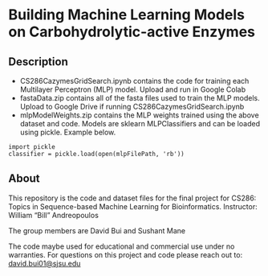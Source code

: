 # Building Machine Learning Models on Carbohydrolytic-active Enzymes


## Description
- CS286CazymesGridSearch.ipynb contains the code for training each Multilayer Perceptron (MLP) model. Upload and run in Google Colab
- fastaData.zip contains all of the fasta files used to train the MLP models. Upload to Google Drive if running CS286CazymesGridSearch.ipynb
- mlpModelWeights.zip contains the MLP weights trained using the above dataset and code. Models are sklearn MLPClassifiers and can be loaded using pickle. Example below.
```
import pickle
classifier = pickle.load(open(mlpFilePath, 'rb'))
```


## About
This repository is the code and dataset files for the final project for CS286: Topics in Sequence-based Machine Learning
for Bioinformatics. Instructor: William “Bill” Andreopoulos

The group members are David Bui and Sushant Mane 

The code maybe used for educational and commercial use under no warranties. For questions on this project and code please reach out to: david.bui01@sjsu.edu